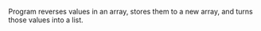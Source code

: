 Program reverses values in an array, stores them to a new array, and turns those values into a list.

